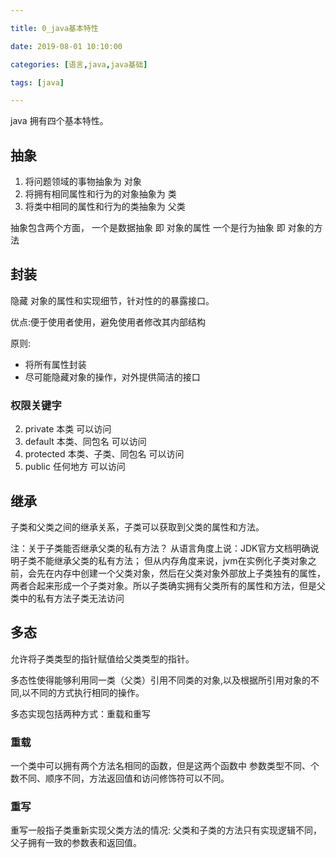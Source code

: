 ```yaml
---

title: 0_java基本特性

date: 2019-08-01 10:10:00

categories: [语言,java,java基础]

tags: [java]

---
```




java 拥有四个基本特性。

<!--more-->

## 抽象

1. 将问题领域的事物抽象为 对象
2. 将拥有相同属性和行为的对象抽象为 类
3. 将类中相同的属性和行为的类抽象为 父类

抽象包含两个方面，
一个是数据抽象 即 对象的属性
一个是行为抽象 即 对象的方法

## 封装

隐藏 对象的属性和实现细节，针对性的的暴露接口。

优点:便于使用者使用，避免使用者修改其内部结构

原则:

- 将所有属性封装
- 尽可能隐藏对象的操作，对外提供简洁的接口

### 权限关键字

2. private   本类             可以访问
4. default   本类、同包名      可以访问
3. protected 本类、子类、同包名 可以访问
1. public    任何地方          可以访问


## 继承

子类和父类之间的继承关系，子类可以获取到父类的属性和方法。

注：关于子类能否继承父类的私有方法？ 
从语言角度上说：JDK官方文档明确说明子类不能继承父类的私有方法； 
但从内存角度来说，jvm在实例化子类对象之前，会先在内存中创建一个父类对象，然后在父类对象外部放上子类独有的属性，两者合起来形成一个子类对象。所以子类确实拥有父类所有的属性和方法，但是父类中的私有方法子类无法访问

## 多态

允许将子类类型的指针赋值给父类类型的指针。

多态性使得能够利用同一类（父类）引用不同类的对象,以及根据所引用对象的不同,以不同的方式执行相同的操作。

多态实现包括两种方式：重载和重写

### 重载

一个类中可以拥有两个方法名相同的函数，但是这两个函数中 参数类型不同、个数不同、顺序不同，方法返回值和访问修饰符可以不同。

### 重写

重写一般指子类重新实现父类方法的情况: 父类和子类的方法只有实现逻辑不同，父子拥有一致的参数表和返回值。